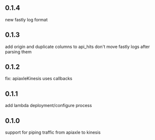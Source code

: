 0.1.4
-----
new fastly log format

0.1.3
-----
add origin and duplicate columns to api_hits
don't move fastly logs after parsing them

0.1.2
-----
fix: apiaxleKinesis uses callbacks

0.1.1
-----
add lambda deployment/configure process

0.1.0
-----
support for piping traffic from apiaxle to kinesis
